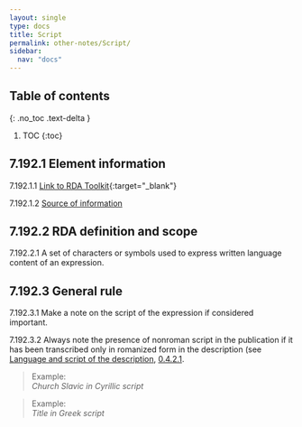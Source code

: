 ```yaml
---
layout: single
type: docs
title: Script
permalink: other-notes/Script/
sidebar:
  nav: "docs"
---
```


## Table of contents
{: .no_toc .text-delta }

1. TOC
{:toc}

## 7.192.1 Element information

<a name="7.192.1.1">7.192.1.1</a> [Link to RDA Toolkit](https://beta.rdatoolkit.org/Content/Index?externalId=en-US_ala-a89bae56-7f62-3c32-bd61-51fc145b0385){:target="_blank"}

<a name="7.192.1.2">7.192.1.2</a> [Source of information](/DCRMR/other-notes/)

## 7.192.2 RDA definition and scope

<a name="7.192.2.1">7.192.2.1</a> A set of characters or symbols used to express written language content of an expression.

## 7.192.3 General rule

<a name="7.192.3.1">7.192.3.1</a> Make a note on the script of the expression if considered important.

<a name="7.192.3.2">7.192.3.2</a> Always note the presence of nonroman script in the publication if it has been transcribed only in romanized form in the description (see [Language and script of the description](/DCRMR/general-rules/Language-and-script-of-the-description), [0.4.2.1](/DCRMR/general-rules/Language-and-script-of-the-description/#0.4.2.1).

>Example:  
><CITE>Church Slavic in Cyrillic script</CITE>

>Example:  
><CITE>Title in Greek script</CITE>